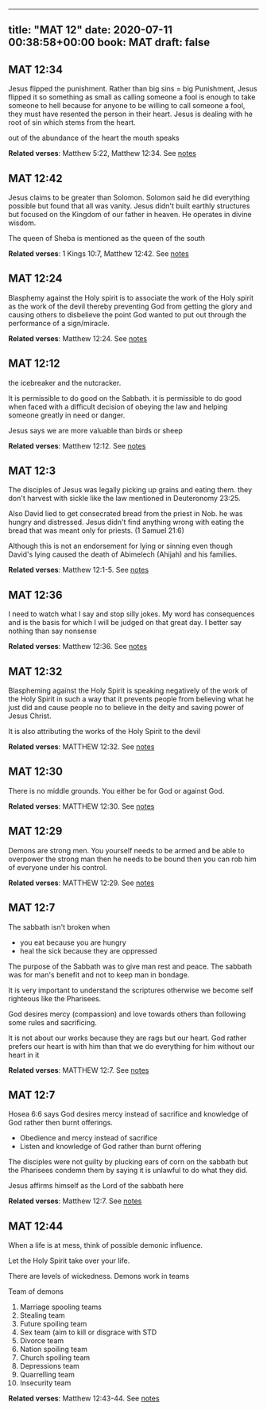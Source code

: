 
---
title: "MAT 12"
date: 2020-07-11 00:38:58+00:00
book: MAT
draft: false
---

## MAT 12:34

Jesus flipped the punishment. Rather than big sins = big Punishment, Jesus flipped it so something as small as calling someone a fool is enough to take someone to hell because for anyone to be willing to call someone a fool, they must have resented the person in their heart. Jesus is dealing with he root of sin which stems from the heart.

out of the abundance of the heart the mouth speaks

**Related verses**: Matthew 5:22, Matthew 12:34. See [notes](https://my.bible.com/notes/3470970596212072791)


## MAT 12:42

Jesus claims to be greater than Solomon. Solomon said he did everything possible but found that all was vanity. Jesus didn't built earthly structures but focused on the Kingdom of our father in heaven. He operates in divine wisdom. 

The queen of Sheba is mentioned as the queen of the south

**Related verses**: 1 Kings 10:7, Matthew 12:42. See [notes](https://my.bible.com/notes/3456769022673805534)


## MAT 12:24

Blasphemy against the Holy spirit is to associate the work of the Holy spirit as the work of the devil thereby preventing God from getting the glory and causing others to disbelieve the point God wanted to put out through the performance of a sign/miracle.

**Related verses**: Matthew 12:24. See [notes](https://my.bible.com/notes/3293685362211938455)


## MAT 12:12

the icebreaker and the nutcracker. 

It is permissible to do good on the Sabbath. it is permissible to do good when faced with a difficult decision of obeying the law and helping someone greatly in need or danger.

Jesus says we are more valuable than birds or sheep

**Related verses**: Matthew 12:12. See [notes](https://my.bible.com/notes/3293683708582420622)


## MAT 12:3

The disciples of Jesus was legally picking up grains and eating them. they don't harvest with sickle like the law mentioned in Deuteronomy 23:25.

Also David lied to get consecrated bread from the priest in Nob. he was hungry and distressed. Jesus didn't find anything wrong with eating the bread that was meant only for priests. (1 Samuel 21:6)

Although this is not an endorsement for lying or sinning even though David's lying caused the death of Abimelech (Ahijah) and his families.

**Related verses**: Matthew 12:1-5. See [notes](https://my.bible.com/notes/3293682325099634822)


## MAT 12:36

I need to watch what I say and stop silly jokes. My word has consequences and is the basis for which I will be judged on that great day. I better say nothing than say nonsense

**Related verses**: Matthew 12:36. See [notes](https://my.bible.com/notes/3202471215353291194)


## MAT 12:32

Blaspheming against the Holy Spirit is speaking negatively of the work of the Holy Spirit in such a way that it prevents people from believing what he just did and cause people no to believe in the deity and saving power of Jesus Christ.

It is also attributing the works of the Holy Spirit to the devil

**Related verses**: MATTHEW 12:32. See [notes](https://my.bible.com/notes/2589867815012655267)


## MAT 12:30

There is no middle grounds. You either be for God or against God.

**Related verses**: MATTHEW 12:30. See [notes](https://my.bible.com/notes/2589866387665838233)


## MAT 12:29

Demons are strong men. You yourself needs to be armed and be able to overpower the strong man then he needs to be bound then you can rob him of everyone under his control.

**Related verses**: MATTHEW 12:29. See [notes](https://my.bible.com/notes/2589865251386941589)


## MAT 12:7

The sabbath isn't broken when 
- you eat because you are hungry
- heal the sick because they are oppressed


The purpose of the Sabbath was to give man rest and peace. The sabbath was for man's benefit and not to keep man in bondage.

It is very important to understand the scriptures otherwise we become self righteous like the Pharisees.

God desires mercy (compassion) and love towards others than following some rules and sacrificing.

It is not about our works because they are rags but our heart. God rather prefers our heart is with him than that we do everything for him without our heart in it

**Related verses**: MATTHEW 12:7. See [notes](https://my.bible.com/notes/2586119558423896234)


## MAT 12:7

Hosea 6:6 says God desires mercy instead of sacrifice and knowledge of God rather then burnt offerings.

- Obedience and mercy instead of sacrifice
- Listen and knowledge of God rather than burnt offering

The disciples were not guilty by plucking ears of corn on the sabbath but the Pharisees condemn them by saying it is unlawful to do what they did.

Jesus affirms himself as the Lord of the sabbath here

**Related verses**: Matthew 12:7. See [notes](https://my.bible.com/notes/2502958707735519359)


## MAT 12:44

When a life is at mess, think of possible demonic influence.

Let the Holy Spirit take over your life. 

There are levels of wickedness.
Demons work in teams 

Team of demons

1. Marriage spooling teams
2. Stealing team
3. Future spoiling team
4. Sex team (aim to kill or disgrace with STD
5. Divorce team
6. Nation spoiling team
7. Church spoiling team
8. Depressions team
9. Quarrelling team
10. Insecurity team

**Related verses**: Matthew 12:43-44. See [notes](https://my.bible.com/notes/2287387626196164854)

